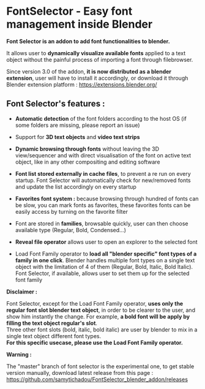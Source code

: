 # FontSelector - Easy font management inside Blender

**Font Selector is an addon to add font functionalities to blender.**

It allows user to **dynamically visualize available fonts** applied to a text object without the painful process of importing a font through filebrowser.

Since version 3.0 of the addon, **it is now distributed as a blender extension**, user will have to install it accordingly, or download it through Blender extension platform : https://extensions.blender.org/

## Font Selector's features :

- **Automatic detection** of the font folders according to the host OS (if some folders are missing, please report an issue)

- Support for **3D text objects** and **video text strips**

- **Dynamic browsing through fonts** without leaving the 3D view/sequencer and with direct visualisation of the font on active text object, like in any other compositing and editing software

- **Font list stored externally in cache files**, to prevent a re run on every startup. Font Selector will automatically check for new/removed fonts and update the list accordingly on every startup

- **Favorites font system :** because browsing through hundred of fonts can be slow, you can mark fonts as favorites, these favorites fonts can be easily access by turning on the favorite filter

- Font are stored in **families**, browsable quickly, user can then choose available type (Regular, Bold, Condensed...)

- **Reveal file operator** allows user to open an explorer to the selected font

- Load Font Family operator to **load all "blender specific" font types of a family in one click**. Blender handles multiple font types on a single text object with the limitation of 4 of them (Regular, Bold, Italic, Bold Italic). Font Selector, if available, allows user to set them up for the selected font family

**Disclaimer :** 

Font Selector, except for the Load Font Family operator, **uses only the regular font slot blender text object**, in order to be clearer to the user, and show him instantly the change. For example, **a bold font will be apply by filling the text object regular's slot**.  
Three other font slots (bold, italic, bold italic) are user by blender to mix in a single text object different font types.  
**For this specific usecase, please use the Load Font Family operator.**

**Warning :**

The "master" branch of font selector is the experimental one, to get stable version manually, download latest release from this page : https://github.com/samytichadou/FontSelector_blender_addon/releases
